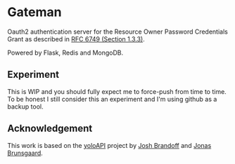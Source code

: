 # Gateman
Oauth2 authentication server for the Resource Owner Password Credentials
Grant as described in [RFC 6749 (Section 1.3.3)][1].

Powered by Flask, Redis and MongoDB.

## Experiment
This is WIP and you should fully expect me to force-push from time to time. To
be honest I still consider this an experiment and I'm using github as a backup
tool. 

## Acknowledgement
This work is based on the [yoloAPI][2] project by [Josh Brandoff][3] and [Jonas Brunsgaard][4].

[1]: http://tools.ietf.org/html/rfc6749#section-1.3.3
[2]: https://github.com/brunsgaard/yoloAPI
[3]: https://github.com/EmergentBehavior
[4]: https://github.com/brunsgaard
